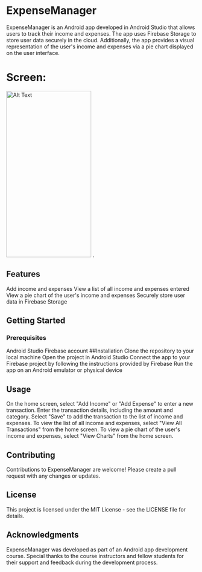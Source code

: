 # ExpenseManager

ExpenseManager is an Android app developed in Android Studio that allows users to track their income and expenses. The app uses Firebase Storage to store user data securely in the cloud. Additionally, the app provides a visual representation of the user's income and expenses via a pie chart displayed on the user interface.
# Screen:

<img src="https://i.imgur.com/FsNghJr.png" alt="Alt Text" width="225" height="440"> .
## Features
Add income and expenses
View a list of all income and expenses entered
View a pie chart of the user's income and expenses
Securely store user data in Firebase Storage
## Getting Started
### Prerequisites
Android Studio
Firebase account
##Installation
Clone the repository to your local machine
Open the project in Android Studio
Connect the app to your Firebase project by following the instructions provided by Firebase
Run the app on an Android emulator or physical device
## Usage
On the home screen, select "Add Income" or "Add Expense" to enter a new transaction.
Enter the transaction details, including the amount and category.
Select "Save" to add the transaction to the list of income and expenses.
To view the list of all income and expenses, select "View All Transactions" from the home screen.
To view a pie chart of the user's income and expenses, select "View Charts" from the home screen.
## Contributing
Contributions to ExpenseManager are welcome! Please create a pull request with any changes or updates.

## License
This project is licensed under the MIT License - see the LICENSE file for details.

## Acknowledgments
ExpenseManager was developed as part of an Android app development course. Special thanks to the course instructors and fellow students for their support and feedback during the development process.




